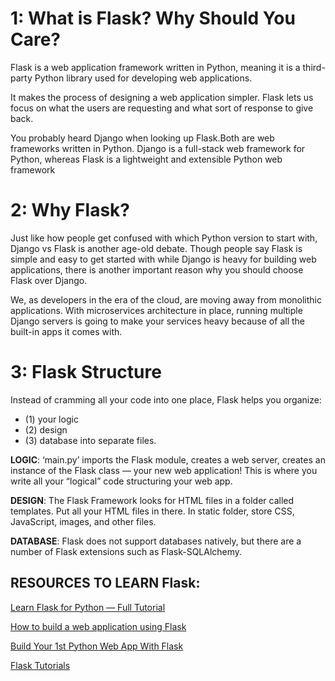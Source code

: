# 1: What is Flask? Why Should You Care?

Flask is a web application framework written in Python, meaning it is a third-party Python library used for developing web applications.

It makes the process of designing a web application simpler. Flask lets us focus on what the users are requesting and what sort of response to give back.
 

You probably heard Django when looking up Flask.Both are web frameworks written in Python.
Django is a full-stack web framework for Python, whereas Flask is a lightweight and extensible Python web framework

# 2: Why Flask?
Just like how people get confused with which Python version to start with, Django vs Flask is another age-old debate. Though people say Flask is simple and easy to get started with while Django is heavy for building web applications, there is another important reason why you should choose Flask over Django.

We, as developers in the era of the cloud, are moving away from monolithic applications. With microservices architecture in place, running multiple Django servers is going to make your services heavy because of all the built-in apps it comes with.

# 3: Flask Structure
Instead of cramming all your code into one place, Flask helps you organize:
- (1) your logic
- (2) design
- (3) database into separate files.

**LOGIC**: ‘main.py’ imports the Flask module, creates a web server, creates an instance of the Flask class — your new web application! This is where you write all your “logical” code structuring your web app.

**DESIGN**: The Flask Framework looks for HTML files in a folder called templates. Put all your HTML files in there. In static folder, store CSS, JavaScript, images, and other files.

**DATABASE**: Flask does not support databases natively, but there are a number of Flask extensions such as Flask-SQLAlchemy.


## RESOURCES TO LEARN Flask:

[Learn Flask for Python — Full Tutorial](https://www.youtube.com/watch?v=Z1RJmh_OqeA)

[How to build a web application using Flask](https://www.freecodecamp.org/news/how-to-build-a-web-application-using-flask-and-deploy-it-to-the-cloud-3551c985e492/)

[Build Your 1st Python Web App With Flask](https://medium.com/bhavaniravi/build-your-1st-python-web-app-with-flask-b039d11f101c)

[Flask Tutorials](https://realpython.com/tutorials/flask/)

